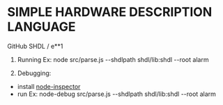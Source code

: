 
# SIMPLE HARDWARE DESCRIPTION LANGUAGE

GitHub
SHDL / e**1

1. Running
Ex:
node src/parse.js --shdlpath shdl/lib:shdl --root alarm

2. Debugging:
- install [node-inspector](https://github.com/node-inspector/node-inspector)
- run
Ex:
node-debug src/parse.js --shdlpath shdl/lib:shdl --root alarm

